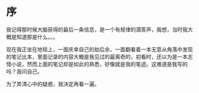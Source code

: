 # 序

我记得那时候大脑获得的最后一条信息，是一个有规律的滴答声，我想，当时我大概是知道那是什么。。。

现在我正坐在地毯上，一面庆幸自己的劫后余，一面翻看着一本无意从角落中发现的笔记比本，里面记录的内容大概是我见过的最离奇的，初看时，还以为是一本志怪小说，然而上面的笔记却是如此的熟悉，好像就是我的笔迹。这难道是我写的吗？我问自己。

为了弄清心中的疑惑，我决定再看一遍。
